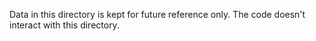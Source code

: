 Data in this directory is kept for future reference only. The code doesn't interact with this directory.
